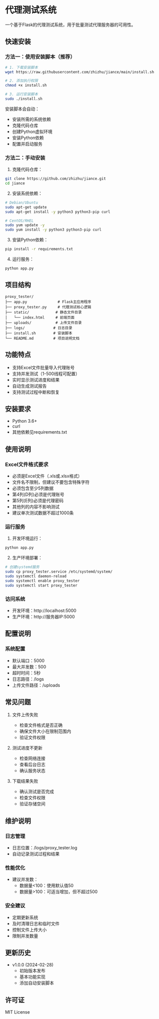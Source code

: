 # 代理测试系统

一个基于Flask的代理测试系统，用于批量测试代理服务器的可用性。

## 快速安装

### 方法一：使用安装脚本（推荐）

```bash
# 1. 下载安装脚本
wget https://raw.githubusercontent.com/zhizhu/jiance/main/install.sh

# 2. 添加执行权限
chmod +x install.sh

# 3. 运行安装脚本
sudo ./install.sh
```

安装脚本会自动：
- 安装所需的系统依赖
- 克隆代码仓库
- 创建Python虚拟环境
- 安装Python依赖
- 配置并启动服务

### 方法二：手动安装

1. 克隆代码仓库：
```bash
git clone https://github.com/zhizhu/jiance.git
cd jiance
```

2. 安装系统依赖：
```bash
# Debian/Ubuntu
sudo apt-get update
sudo apt-get install -y python3 python3-pip curl

# CentOS/RHEL
sudo yum update -y
sudo yum install -y python3 python3-pip curl
```

3. 安装Python依赖：
```bash
pip install -r requirements.txt
```

4. 运行服务：
```bash
python app.py
```

## 项目结构
```
proxy_tester/
├── app.py              # Flask主应用程序
├── proxy_tester.py     # 代理测试核心逻辑
├── static/            # 静态文件目录
│   └── index.html     # 前端页面
├── uploads/           # 上传文件目录
├── logs/             # 日志目录
├── install.sh        # 安装脚本
└── README.md         # 项目说明文档
```

## 功能特点

- 支持Excel文件批量导入代理账号
- 支持并发测试（1-500线程可配置）
- 实时显示测试进度和结果
- 自动生成测试报告
- 支持测试过程中断和恢复

## 安装要求

- Python 3.6+
- curl
- 其他依赖见requirements.txt

## 使用说明

### Excel文件格式要求

- 必须是Excel文件（.xls或.xlsx格式）
- 文件名不限制，但建议不要包含特殊字符
- 必须包含至少5列数据
- 第4列(D列)必须是代理账号
- 第5列(E列)必须是代理密码
- 其他列的内容不影响测试
- 建议单次测试数据不超过1000条

### 运行服务

1. 开发环境运行：
```bash
python app.py
```

2. 生产环境部署：
```bash
# 创建systemd服务
sudo cp proxy_tester.service /etc/systemd/system/
sudo systemctl daemon-reload
sudo systemctl enable proxy_tester
sudo systemctl start proxy_tester
```

### 访问系统

- 开发环境：http://localhost:5000
- 生产环境：http://服务器IP:5000

## 配置说明

### 系统配置

- 默认端口：5000
- 最大并发数：500
- 超时时间：5秒
- 日志路径：/logs
- 上传文件路径：/uploads

## 常见问题

1. 文件上传失败
   - 检查文件格式是否正确
   - 确保文件大小在限制范围内
   - 验证文件权限

2. 测试进度不更新
   - 检查网络连接
   - 查看后台日志
   - 确认服务状态

3. 下载结果失败
   - 确认测试是否完成
   - 检查文件权限
   - 验证存储空间

## 维护说明

### 日志管理

- 日志位置：/logs/proxy_tester.log
- 自动记录测试过程和结果

### 性能优化

- 建议并发数：
  - 数据量<100：使用默认值50
  - 数据量>100：可适当增加，但不超过500

### 安全建议

- 定期更新系统
- 及时清理日志和临时文件
- 控制文件上传大小
- 限制并发数量

## 更新历史

- v1.0.0 (2024-02-28)
  - 初始版本发布
  - 基本功能实现
  - 添加自动安装脚本

## 许可证

MIT License 